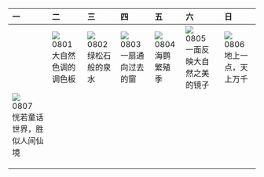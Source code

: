 | 一                                                                                                                                                                      | 二                                                                                                                                                                        | 三                                                                                                                                                                          | 四                                                                                                                                                                     | 五                                                                                                                                                                        | 六                                                                                                                                                                       | 日                                                                                                                                                              |
|:-----------------------------------------------------------------------------------------------------------------------------------------------------------------------|:-------------------------------------------------------------------------------------------------------------------------------------------------------------------------|:---------------------------------------------------------------------------------------------------------------------------------------------------------------------------|:----------------------------------------------------------------------------------------------------------------------------------------------------------------------|:-------------------------------------------------------------------------------------------------------------------------------------------------------------------------|:------------------------------------------------------------------------------------------------------------------------------------------------------------------------|:---------------------------------------------------------------------------------------------------------------------------------------------------------------|
|                                                                                                                                                                        | [![](https://www.bing.com/th?id=OHR.CapitolButte_ZH-CN7707972988_320x240.jpg)](https://www.bing.com/th?id=OHR.CapitolButte_ZH-CN7707972988_UHD.jpg)<br>0801<br>大自然色调的调色板 | [![](https://www.bing.com/th?id=OHR.ZelenciSprings_ZH-CN8022746409_320x240.jpg)](https://www.bing.com/th?id=OHR.ZelenciSprings_ZH-CN8022746409_UHD.jpg)<br>0802<br>绿松石般的泉水 | [![](https://www.bing.com/th?id=OHR.GothicRuins_ZH-CN8317467997_320x240.jpg)](https://www.bing.com/th?id=OHR.GothicRuins_ZH-CN8317467997_UHD.jpg)<br>0803<br>一扇通向过去的窗 | [![](https://www.bing.com/th?id=OHR.AtlanticPuffin_ZH-CN8523220989_320x240.jpg)](https://www.bing.com/th?id=OHR.AtlanticPuffin_ZH-CN8523220989_UHD.jpg)<br>0804<br>海鹦繁殖季 | [![](https://www.bing.com/th?id=OHR.NaganoPond_ZH-CN8794832798_320x240.jpg)](https://www.bing.com/th?id=OHR.NaganoPond_ZH-CN8794832798_UHD.jpg)<br>0805<br>一面反映大自然之美的镜子 | [![](https://www.bing.com/th?id=OHR.BodieNC_ZH-CN9027999004_320x240.jpg)](https://www.bing.com/th?id=OHR.BodieNC_ZH-CN9027999004_UHD.jpg)<br>0806<br>地上一点，天上万千 |
| [![](https://www.bing.com/th?id=OHR.LiQiu2023_ZH-CN9197909278_320x240.jpg)](https://www.bing.com/th?id=OHR.LiQiu2023_ZH-CN9197909278_UHD.jpg)<br>0807<br>恍若童话世界，胜似人间仙境 |                                                                                                                                                                          |                                                                                                                                                                            |                                                                                                                                                                       |                                                                                                                                                                          |                                                                                                                                                                         |                                                                                                                                                                |
|                                                                                                                                                                        |                                                                                                                                                                          |                                                                                                                                                                            |                                                                                                                                                                       |                                                                                                                                                                          |                                                                                                                                                                         |                                                                                                                                                                |
|                                                                                                                                                                        |                                                                                                                                                                          |                                                                                                                                                                            |                                                                                                                                                                       |                                                                                                                                                                          |                                                                                                                                                                         |                                                                                                                                                                |
|                                                                                                                                                                        |                                                                                                                                                                          |                                                                                                                                                                            |                                                                                                                                                                       |                                                                                                                                                                          |                                                                                                                                                                         |                                                                                                                                                                |